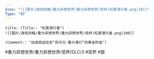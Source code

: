 ```yaml
---
Icon: "![[图片/游戏攻略/重力异想世界/重力异想世界/奖杯/松茸滑行者.png|30]]"
Type: "银"
---
```

```ad-common-silver-trophy
title: (Title:: "松茸滑行者")
![[图片/游戏攻略/重力异想世界/重力异想世界/奖杯/松茸滑行者.png|100]]

(Comment:: "达成挑战任务“异次元-重力滑行”的黄金阶级")
```

#重力异想世界/重力异想世界/奖杯/DLC/3 #奖杯 #银
